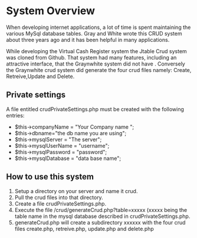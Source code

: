 System Overview
==================
When developing internet applications, a lot of time is spent maintaining the various MySql database tables. Gray and White wrote this CRUD system about three years ago and it has been helpful in many applications. 

While developing the Virtual Cash Register system the Jtable Crud system was cloned from Github. That system had many features, including an attractive interface, that the Graynwhite system did not have . Conversely the Graynwhite crud system did generate the four crud files namely: Create, Retreive,Update and Delete.



Private settings
--------------------
A file entitled crudPrivateSettings.php must be created with the following entries:

- $this->companyName = "Your Company name ";
- $this->dbname="the db name you are using";
- $this->mysqlServer = "The server";
- $this->mysqlUserName = "username";
- $this->mysqlPassword = "password";
- $this->mysqlDatabase = "data base name";

How to use this system
----------------------

1. Setup a directory on your server and name it crud.
2. Pull the crud files into that directory.
3. Create a file crudPrivateSettings.php.
4. Execute the file /crud/generateCrud.php?table=xxxxx (xxxxx being the table name in the mysql database described in crudPrivateSettings.php.
5. generateCrud.php will create a subdirectory xxxxxx with the four crud files create.php, retreive.php, update.php and delete.php
